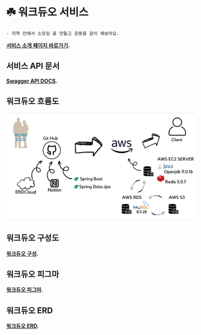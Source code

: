 # ☘️ 워크듀오 서비스
    - 지역 안에서 소모임 을 만들고 운동을 같이 해보아요.

**[서비스 소개 페이지 바로가기](https://alive-tern-b83.notion.site/7e43c82a2ab146789ee99eea6124d139).**

## 서비스 API 문서
**[Swagger API DOCS](http://ec2-3-36-166-82.ap-northeast-2.compute.amazonaws.com:8080/swagger-ui/index.html).**

## 워크듀오 흐름도
![WorkDuoFlow.](/workduo_img.png)

## 워크듀오 구성도
**[워크듀오 구성](https://alive-tern-b83.notion.site/workduo-55b0477f47c74e0683678ba35d311968).**

## 워크듀오 피그마
**[워크듀오 피그마](https://alive-tern-b83.notion.site/fd786e1892214618b336cc9c61b0698e).**

## 워크듀오 ERD
**[워크듀오 ERD](https://alive-tern-b83.notion.site/ERD-c493462df0fd462bbcfac48d8aac24b1).**
